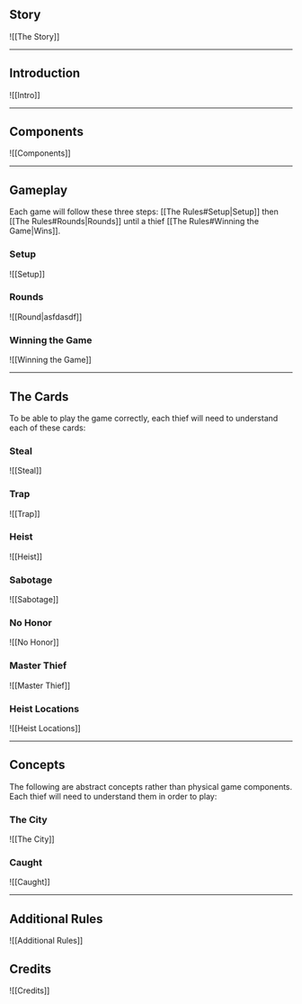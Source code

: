 ## Story
![[The Story]]

---
## Introduction
![[Intro]]

---
## Components
![[Components]]

---
## Gameplay
Each game will follow these three steps: [[The Rules#Setup|Setup]] then [[The Rules#Rounds|Rounds]] until a thief [[The Rules#Winning the Game|Wins]].

### Setup
![[Setup]]

### Rounds
![[Round|asfdasdf]]

### Winning the Game
![[Winning the Game]]

---
## The Cards
To be able to play the game correctly, each thief will need to understand each of these cards:

### Steal
![[Steal]]

### Trap
![[Trap]]

### Heist
![[Heist]]

### Sabotage
![[Sabotage]]

### No Honor
![[No Honor]]

### Master Thief
![[Master Thief]]

### Heist Locations
![[Heist Locations]]

---
## Concepts
The following are abstract concepts rather than physical game components. Each thief will need to understand them in order to play:

### The City
![[The City]]

### Caught
![[Caught]]

---
## Additional Rules
![[Additional Rules]]

## Credits
![[Credits]]